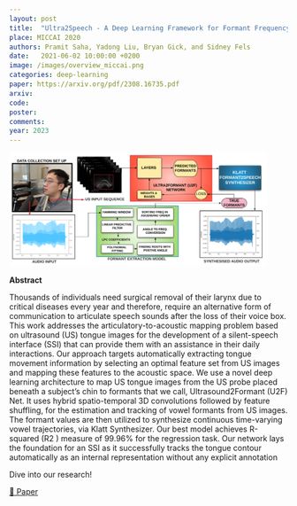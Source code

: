 ```yaml
---
layout: post
title:  "Ultra2Speech - A Deep Learning Framework for Formant Frequency Estimation and Tracking from Ultrasound Tongue Images"
place: MICCAI 2020
authors: Pramit Saha, Yadong Liu, Bryan Gick, and Sidney Fels
date:   2021-06-02 10:00:00 +0200
image: /images/overview_miccai.png
categories: deep-learning
paper: https://arxiv.org/pdf/2308.16735.pdf
arxiv:
code: 
poster: 
comments:
year: 2023 
---
```


<style>
@media (max-width: 1000px) {
    .container {
        flex-direction: column;
        align-items: left;
    }
</style>


<div class="container" style="display: flex; align-items: center;">
    <div class="image" style="flex: 1; margin-right: 1cm;">
        <img src="/images/overview_miccai.png" alt="Image" style="max-width:100%; height:auto;">
    </div>
</div>

**Abstract**

 Thousands of individuals need surgical removal of their larynx due to critical diseases every year and therefore, require an alternative form of communication to articulate speech sounds after the loss of
their voice box. This work addresses the articulatory-to-acoustic mapping
problem based on ultrasound (US) tongue images for the development of
a silent-speech interface (SSI) that can provide them with an assistance
in their daily interactions. Our approach targets automatically extracting tongue movement information by selecting an optimal feature set
from US images and mapping these features to the acoustic space. We
use a novel deep learning architecture to map US tongue images from
the US probe placed beneath a subject’s chin to formants that we call,
Ultrasound2Formant (U2F) Net. It uses hybrid spatio-temporal 3D convolutions followed by feature shuffling, for the estimation and tracking
of vowel formants from US images. The formant values are then utilized
to synthesize continuous time-varying vowel trajectories, via Klatt Synthesizer. Our best model achieves R-squared (R2
) measure of 99.96%
for the regression task. Our network lays the foundation for an SSI as
it successfully tracks the tongue contour automatically as an internal
representation without any explicit annotation

Dive into our research!

<a href="https://arxiv.org/pdf/2308.16735">&#x1F4C4; Paper</a> 
